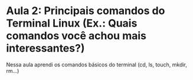 # Aula 2: Principais comandos do Terminal Linux (Ex.: Quais comandos você achou mais interessantes?)

Nessa aula aprendi os comandos básicos do terminal (cd, ls, touch, mkdir, rm...)

